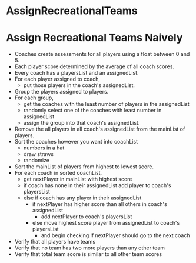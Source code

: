 # AssignRecreationalTeams
# Assign Recreational Teams Naively
- Coaches create assessments for all players using a float between 0 and 5.
- Each player score determined by the average of all coach scores.
- Every coach has a playersList and an assignedList.
- For each player assigned to coach,
    - put those players in the coach's assignedList.
- Group the players assigned to players.
- For each group,
    - get the coaches with the least number of players in the assignedList
    - randomly select one of the coaches with least number in assignedList
    - assign the group into that coach's assignedList.
- Remove the all players in all coach's assignedList from the mainList of players.
- Sort the coaches however you want into coachList
    - numbers in a hat
    - draw straws
    - randomize
- Sort the mainList of players from highest to lowest score.
- For each coach in sorted coachList,
    - get nextPlayer in mainList with highest score
    - if coach has none in their assignedList add player to coach's playersList
    - else if coach has any player in their assignedList
        - if nextPlayer has higher score than all others in coach's assignedList
            - add nextPlayer to coach's playersList
        - else move highest score player from assignedList to coach's playersList
            - and begin checking if nextPlayer should go to the next coach
- Verify that all players have teams
- Verify that no team has two more players than any other team
- Verify that total team score is similar to all other team scores
